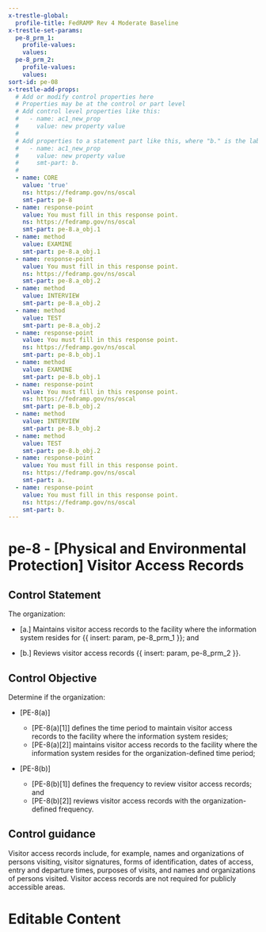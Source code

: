 ```yaml
---
x-trestle-global:
  profile-title: FedRAMP Rev 4 Moderate Baseline
x-trestle-set-params:
  pe-8_prm_1:
    profile-values:
    values:
  pe-8_prm_2:
    profile-values:
    values:
sort-id: pe-08
x-trestle-add-props:
  # Add or modify control properties here
  # Properties may be at the control or part level
  # Add control level properties like this:
  #   - name: ac1_new_prop
  #     value: new property value
  #
  # Add properties to a statement part like this, where "b." is the label of the target statement part
  #   - name: ac1_new_prop
  #     value: new property value
  #     smt-part: b.
  #
  - name: CORE
    value: 'true'
    ns: https://fedramp.gov/ns/oscal
    smt-part: pe-8
  - name: response-point
    value: You must fill in this response point.
    ns: https://fedramp.gov/ns/oscal
    smt-part: pe-8.a_obj.1
  - name: method
    value: EXAMINE
    smt-part: pe-8.a_obj.1
  - name: response-point
    value: You must fill in this response point.
    ns: https://fedramp.gov/ns/oscal
    smt-part: pe-8.a_obj.2
  - name: method
    value: INTERVIEW
    smt-part: pe-8.a_obj.2
  - name: method
    value: TEST
    smt-part: pe-8.a_obj.2
  - name: response-point
    value: You must fill in this response point.
    ns: https://fedramp.gov/ns/oscal
    smt-part: pe-8.b_obj.1
  - name: method
    value: EXAMINE
    smt-part: pe-8.b_obj.1
  - name: response-point
    value: You must fill in this response point.
    ns: https://fedramp.gov/ns/oscal
    smt-part: pe-8.b_obj.2
  - name: method
    value: INTERVIEW
    smt-part: pe-8.b_obj.2
  - name: method
    value: TEST
    smt-part: pe-8.b_obj.2
  - name: response-point
    value: You must fill in this response point.
    ns: https://fedramp.gov/ns/oscal
    smt-part: a.
  - name: response-point
    value: You must fill in this response point.
    ns: https://fedramp.gov/ns/oscal
    smt-part: b.
---
```


# pe-8 - \[Physical and Environmental Protection\] Visitor Access Records

## Control Statement

The organization:

- \[a.\] Maintains visitor access records to the facility where the information system resides for {{ insert: param, pe-8_prm_1 }}; and

- \[b.\] Reviews visitor access records {{ insert: param, pe-8_prm_2 }}.

## Control Objective

Determine if the organization:

- \[PE-8(a)\]

  - \[PE-8(a)[1]\] defines the time period to maintain visitor access records to the facility where the information system resides;
  - \[PE-8(a)[2]\] maintains visitor access records to the facility where the information system resides for the organization-defined time period;

- \[PE-8(b)\]

  - \[PE-8(b)[1]\] defines the frequency to review visitor access records; and
  - \[PE-8(b)[2]\] reviews visitor access records with the organization-defined frequency.

## Control guidance

Visitor access records include, for example, names and organizations of persons visiting, visitor signatures, forms of identification, dates of access, entry and departure times, purposes of visits, and names and organizations of persons visited. Visitor access records are not required for publicly accessible areas.

# Editable Content

<!-- Make additions and edits below -->
<!-- The above represents the contents of the control as received by the profile, prior to additions. -->
<!-- If the profile makes additions to the control, they will appear below. -->
<!-- The above markdown may not be edited but you may edit the content below, and/or introduce new additions to be made by the profile. -->
<!-- If there is a yaml header at the top, parameter values may be edited. Use --set-parameters to incorporate the changes during assembly. -->
<!-- The content here will then replace what is in the profile for this control, after running profile-assemble. -->
<!-- The added parts in the profile for this control are below.  You may edit them and/or add new ones. -->
<!-- Each addition must have a heading either of the form ## Control my_addition_name -->
<!-- or ## Part a. (where the a. refers to one of the control statement labels.) -->
<!-- "## Control" parts are new parts added after the statement part. -->
<!-- "## Part" parts are new parts added into the top-level statement part with that label. -->
<!-- Subparts may be added with nested hash levels of the form ### My Subpart Name -->
<!-- underneath the parent ## Control or ## Part being added -->
<!-- See https://ibm.github.io/compliance-trestle/tutorials/ssp_profile_catalog_authoring/ssp_profile_catalog_authoring for guidance. -->
